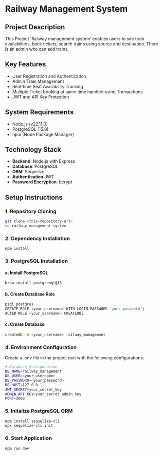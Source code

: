 # Railway Management System

## Project Description

This Project 'Railway management system' enables users to see train availabilities, book tickets, search trains using source and destination. There is an admin who can add trains.


## Key Features

- User Registration and Authentication
- Admin Train Management
- Real-time Seat Availability Tracking
- Multiple Ticket booking at same time handled using Transactions
- JWT and API Key Protection

## System Requirements

- Node.js (v22.11.0)
- PostgreSQL (15.8)
- npm (Node Package Manager)

## Technology Stack

- **Backend**: Node.js with Express
- **Database**: PostgreSQL
- **ORM**: Sequelize
- **Authentication**:JWT
- **Password Encryption**: bcrypt

## Setup Instructions

### 1. Repository Cloning

```bash
git clone <this-repository-url>
cd railway-management-system
```
### 2. Dependency Installation

```bash
npm install
```

### 3. PostgreSQL Installation

#### a. Install PostgreSQL

```bash
brew install postgresql@15
```

#### b. Create Database Role

```bash
psql postgres
CREATE ROLE <your_username> WITH LOGIN PASSWORD 'your_password';
ALTER ROLE <your_username> CREATEDB;
```

#### c. Create Database

```bash
createdb -U <your_username> railway_management
```

### 4. Environment Configuration

Create a .env file in the project root with the following configurations:

```bash
# Database Configuration
DB_NAME=railway_management
DB_USER=<your_username>
DB_PASSWORD=<your_password>
DB_HOST=127.0.0.1
JWT_SECRET=your_secret_key
ADMIN_API_KEY=your_secret_admin_key
PORT=3000
```

### 5. Initalize PostgreSQL ORM
```bash
npm install sequelize-cli
npx sequelize-cli init
```

### 6. Start Application

```bash
npm run dev
```